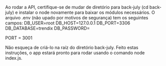 Ao rodar a API, certifique-se de mudar de diretório para back-july (cd back-july) e instalar o node novamente
para baixar os módulos necessários.
O arquivo .env (não upado por motivos de segurança) tem os seguintes campos:
DB_USER=root
DB_HOST=127.0.0.1
DB_PORT=3306
DB_DATABASE=trendix
DB_PASSWORD=

PORT = 3001

Não esqueça de criá-lo na raíz do diretório back-july.
Feito estas instruções, o app estará pronto para rodar usando o comando node index.js.


